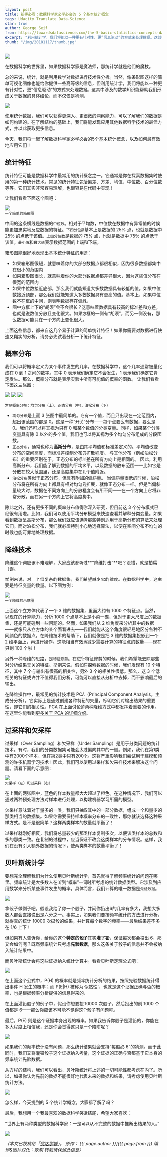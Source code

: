 ```yaml
---
layout: post
title: 新手必看：数据科学家必学必会的 5 个基本统计概念
tags: Udacity Translate Data-Science
star: true
author: George Seif
from: https://towardsdatascience.com/the-5-basic-statistics-concepts-data-scientists-need-to-know-2c96740377ae
excerpt: "利用统计学，我们将能以一种更有针对性，更”信息驱动“的方式来处理数据。这其中涉及的数学知识能帮助我们形成关于数据的具体结论，而不仅仅是猜测。使用统计数据，我们可以获得更深入、更细微的洞察能力，可以了解我们的数据是如何构建的。在了解结构的基础上，我们将能发现应用其他数据科学技术的最佳方式，并以此获取更多信息。"
thumb: "/img/20181117/thumb.jpg"
---
```

<img src="{{site.cdn}}/img/20181117/001.jpg" />

在数据科学的世界里，如果数据科学家是魔法师，那统计学就是他们的魔杖。

总的来说，统计，就是利用数学对数据进行技术性分析。当然，像条形图这样的简单可视化图像也能给你提供一些高等级的信息，但利用统计学，我们将能以一种更有针对性，更”信息驱动“的方式来处理数据。这其中涉及的数学知识能帮助我们形成关于数据的具体结论，而不仅仅是猜测。

<img src="{{site.cdn}}/img/20181117/002.jpg" />

使用统计数据，我们可以获得更深入、更细微的洞察能力，可以了解我们的数据是如何构建的。在了解结构的基础上，我们将能发现应用其他数据科学技术的最佳方式，并以此获取更多信息。

今天，我们将一起了解数据科学家必学必会的5个基本统计概念，以及如何最有效地应用它们！

## 统计特征

统计特征可能是数据科学中最常用的统计概念之一。它通常是你在探索数据集时使用的第一种统计技术。常见的统计特征包括偏差、方差、均值、中位数、百分位数等等。它们其实非常容易理解，也很容易在代码中实现！

让我们看看下面这个图吧：

<img src="{{site.cdn}}/img/20181117/003.gif" /><br><small>
一个简单的箱形图</small>

中间的这条横线是数据的`中位数`。<span class="hightlight_words">相对于平均数，中位数在数据中有异常值的时候能更加忠实地反应数据的特征。</span>`下四分位数`基本上是数据的 25% 点，也就是数据中 25％ 的点低于该值。`上四分位数`是数据的 75% 点，也就是数据中 75％ 的点低于该值。`最小值`和`最大值`表示数据范围的上端和下端。

箱形图能很好地表现出基本统计特征的用途：

* 如果箱形图很短，就意味着你的大部分数据点都很相似，因为很多数据都集中在很小的范围内
* 如果箱形图很长，就意味着你的大部分数据点都差异很大，因为这些值分布在很宽的范围内
* 如果中位数接近底部，那么我们就能知道大多数数据具有较低的值。如果中位数接近顶部，那么我们就能知道大多数数据具有更高的值。基本上，如果中位数不在框的中间，则表明数据存在偏斜。
* 图中方框上下的“胡须”会不会很长？这意味着数据具有较高的标准差和方差，也就是说数值分散且变化很大。如果方框的一侧有“胡须”，而另一侧没有，那么数据可能只在一个方向上变化很大。

上面这些信息，都来自这几个易于计算的简单统计特征！如果你需要对数据进行快速又翔实的分析，请务必先试着分析一下统计特征。

## 概率分布

我们可以将概率定义为某个事件发生的几率。在数据科学中，这个几率通常被量化成在 0 到 1 之间的数字。其中 0 表示我们确定它不会发生，1 表示我们确定它肯定发生。那么，概率分布就是表示实验中所有可能值的概率的函数。 让我们看看下面这三张图：

<img src="{{site.cdn}}/img/20181117/004.png" />

<img src="{{site.cdn}}/img/20181117/005.png" />

<img src="{{site.cdn}}/img/20181117/006.jpg" />

<small>常见概率分布：均匀分布（上）、正态分布（中）、泊松分布（下）</small>

* `均匀分布`是上面 3 张图中最简单的。它有一个值，而且只出现在一定范围内，超出该范围的都是 0。这是一种“开关”分布——每个点要么有数据，要么是0。我们还可以将其视为只有 0 和某个数值的分类变量。同样，如果某个分类变量具有除 0 以外的多个值，我们也可以将其视为多个均匀分布组成的分段函数。
* `正态分布`，通常也称为**高斯分布**，是由其平均值和标准差定义的。平均值改变分布的空间高度，而标准差控制分布的扩散程度。 与其他分布（例如泊松分布）的重要区别在于，正态分布的标准差在所有方向上是相同的。 因此，利用高斯分布，我们能了解到数据的平均水平，以及数据的散布范围——比如它是分散在较大范围里，还是高度集中在几个值附近。
* `泊松分布`类似于正态分布，但具有附加的偏斜量。 当偏斜量很低的时候，泊松分布将在所有方向上都具有相对均匀的扩展，就像正态分布一样。但是当偏斜量较大时，数据在不同方向上的分散程度会有所不同——在一个方向上它将非常分散，而在另一个方向上它将高度集中。

除此之外，还有更多不同的概率分布值得你深入研究，但目前这 3 个分布模式已经很有用啦。比如，我们可以使用平均分布模型来快速查看并解释分类变量。如果看到数据呈高斯分布，那么我们就应该选择那些特别适用于高斯分布的算法来处理它们。而对泊松分布，我们就必须特别小心地选择算法，以便在空间分布不均匀的时候也能可靠地处理数据。

## 降维技术

降维这个词应该不难理解，大家应该都听过**“降维打击”**吧？没错，就是拍扁（误。

举例来说，对一个很复杂的数据集，我们希望减少它的维度。在数据科学中，这主要是特征变量的数量。以下图为例：

<img src="{{site.cdn}}/img/20181117/007.jpg" /><br><small>
一个降维的示意图</small>

上面这个立方体代表了一个 3 维的数据集，里面大约有 1000 个特征点。当然，以现在的计算能力，分析 1000 个点基本上是小菜一碟，但对于更大尺度上的数据集，还是可能碰到一些问题的。然而，如果我们从 2 维角度来分析其中的数据——就像只从立方体的某个面看进去——我们就能从这个角度很轻易地区分各种不同颜色的数据点。在降维技术的帮助下，我们就像是把 3 维的数据集投影到一个 2 维平面上，再进行操作。这能相当有效地减少需要计算的特征点的数量——现在只剩 100 个啦！

另外一种降维的思路，是`特征修剪`。在进行特征修剪的时候，我们希望能去除那些对分析结果无关的特征。举例来说，假如在探索数据的时候，我们发现有 10 个特征，其中 7 个与输出有很高的相关性，另外 3 个的相关性很低。那么，这 3 个低相关的特征或许并不值得我们分析，可能可以直接从分析中去掉，而不影响最后的输出。

在降维操作中，最常见的统计技术是 PCA（Principal Component Analysis，主成分分析）。它实际上是通过创建各种特征的矢量，标明它们对输出结果的重要性，即它们的相关性。PCA 在上面讨论的两种降维方式中都发挥着重要的作用。
在这里你能看到[更多关于 PCA 的详细介绍](https://arxiv.org/pdf/1404.1100.pdf?utm_content=bufferb37df&utm_medium=social&utm_source=facebook.com&utm_campaign=buffer)。

## 过采样和欠采样

过采样（Over Sampling）和欠采样（Under Sampling）是用于分类问题的统计技术。有时，我们的分类数据集可能会太过偏向其中的一侧。例如，我们在第1类中有2000个样本，但在第2类中只有200个。这将严重影响我们尝试用于建模和预测的许多机器学习技术！因此，我们可以使用过采样和欠采样技术来解决这个问题。请看下面的示意图：

<img src="{{site.cdn}}/img/20181117/008.png" /><br><small>
欠采样（左）和过采样（右）</small>

在上面的两张图中，蓝色的样本数量都大大超过了橙色。在这种情况下，我们可以通过两种预处理方法对样本进行处理，以构建机器学习所需的模型。

欠采样意味着对于量多的一类，我们只抽取其中的一部分数据，组成一个和量少的那类相当的数据集。如果你需要保持样本概率分布的一致性，那你就该选择这种采样方式。是不是很简单？这样两类样本的数量就平衡了！

过采样就刚好相反，我们将总量较少的那类样本复制多次，以便该类样本的总数和多的那类一致。在复制的过程中，应当保证不改变这类样本的分布情况。这样，我们在没有引入额外数据的情况下，使两类样本的数量平衡了！

## 贝叶斯统计学

要想完全理解我们为什么使用贝叶斯统计学，首先就得了解频率统计的问题在哪里。频率统计是大多数人在听到“概率”一词时所考虑的统计数据类型。它涉及到应用数学来分析某些事件发生的概率，具体而言，我们计算的唯一数据是`先验数据`。

<img src="{{site.cdn}}/img/20181117/009.jpg" />

拿骰子做例子吧。假设我给了你一个骰子，并问你扔出6的几率有多大，我想大多数人都会直接说出是六分之一。事实上，如果我们要按频率统计的方法进行分析，就得真的统计 10000 次掷骰的结果，并计算每个数字的频率——最后结果差不多在 1/6 上下！


但如果有人告诉你，给你的这个**特定的骰子**其实**灌了铅**，保证每次都会投出 6，那又会如何呢？既然频率统计只考虑**先验数据**，那么这条关于骰子的信息<span class="hightlight_words">并不会</span>被纳入统计结果中。


而贝叶斯统计<span class="hightlight_words">会</span>将这些证据纳入统计计算中。看看贝叶斯定理公式吧：

<img src="{{site.cdn}}/img/20181117/010.png" />
<p>在上面这个公式中，P(H) 的概率就是频率统计分析的结果，按照先验数据统计得出事件 H 发生的概率；而 P(E&#124;H) 被称为`似然性`，也就是这个证据正确与否的概率，也是根据频率分析提供的信息得来的。</p>

在上面灌铅骰子的例子中，假设你想要投 10000 次骰子，然后投出的前 1000 个值都是 6——那么你应该不可能不觉得这个骰子有问题吧。

最后，P(E) 则是这个证据本身出现的概率。如果我告诉你骰子是灌铅的，你能在多大程度上相信我，还是你会觉得这只是一个陷阱呢？

<img src="{{site.cdn}}/img/20181117/011.jpg" />

如果我们的频率统计没有问题，那么统计结果就会支持“每骰必 6”的猜测。而于此同时，我们又将灌铅骰子这个证据纳入考量，这个证据的正确与否都基于它本身的频率统计先验数据。

从方程的结构，我们可以看出，贝叶斯统计将上述的一切可能性都考虑在内了。所以，如果你认为先前的数据不能很好地代表未来的数据和结果，请考虑使用贝叶斯统计方法。

<img src="{{site.cdn}}/img/20181117/012.jpg" />

怎么样，今天提到的 5 个统计学概念，大家都了解了吗？

最后，我想用一个我最喜欢的数据科学笑话结尾，希望大家喜欢：

<span class="hightlight_words">“世界上有两种类型的数据科学家：一是可以从不完整的数据中推断出结果的人。”</span>

<img src="{{site.cdn}}/img/20181117/013.jpg" />

_（本文已投稿给「[优达学城](https://cn.udacity.com)」。 原作： [{{ page.author }}]({{ page.from }}) 编译&图片汉化：欧剃 转载请保留此信息）_